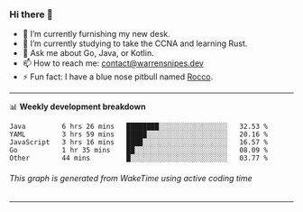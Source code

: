 ### Hi there 👋

- 🔭 I’m currently furnishing my new desk.
- 🌱 I’m currently studying to take the CCNA and learning Rust.
- 💬 Ask me about Go, Java, or Kotlin.
- 📫 How to reach me: contact@warrensnipes.dev
- ⚡ Fun fact: I have a blue nose pitbull named [Rocco](https://i.imgur.com/iLsSCKu.jpg).

-------

📊 **Weekly development breakdown**
<!--START_SECTION:waka-->
```text
Java         6 hrs 26 mins   ████████░░░░░░░░░░░░░░░░░   32.53 % 
YAML         3 hrs 59 mins   █████░░░░░░░░░░░░░░░░░░░░   20.16 % 
JavaScript   3 hrs 16 mins   ████░░░░░░░░░░░░░░░░░░░░░   16.57 % 
Go           1 hr 35 mins    ██░░░░░░░░░░░░░░░░░░░░░░░   08.09 % 
Other        44 mins         █░░░░░░░░░░░░░░░░░░░░░░░░   03.77 % 
```
<!--END_SECTION:waka-->
###### *This graph is generated from WakeTime using active coding time*
-------
